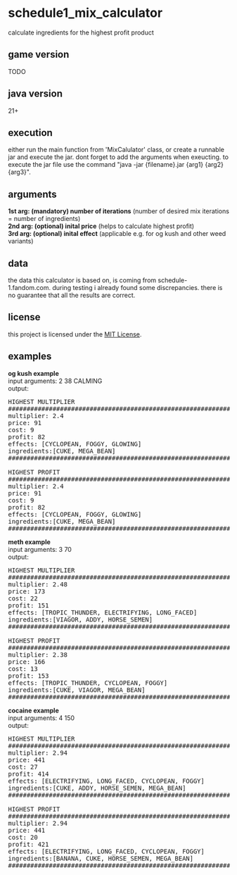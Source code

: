 # schedule1_mix_calculator
calculate ingredients for the highest profit product

## game version
TODO

## java version
21+

## execution
either run the main function from 'MixCalulator' class, or create a runnable jar and execute the jar. dont forget to add the arguments when exeucting. to execute the jar file use the command "java -jar {filename}.jar {arg1} {arg2} {arg3}".

## arguments
 <b>1st arg: (mandatory) number of iterations</b> (number of desired mix iterations = number of ingredients)<br>
 <b>2nd arg: (optional) inital price</b> (helps to calculate highest profit)<br>
 <b>3rd arg: (optional) inital effect</b> (applicable e.g. for og kush and other weed variants)<br>

 ## data
 the data this calculator is based on, is coming from schedule-1.fandom.com. during testing i already found some discrepancies. there is no guarantee that all the results are correct.

## license
this project is licensed under the [MIT License](LICENSE.txt).

## examples
<b> og kush example </b><br>
input arguments: 2 38 CALMING<br>
output:
<pre>
HIGHEST MULTIPLIER
##################################################################################
multiplier: 2.4
price: 91
cost: 9
profit: 82
effects: [CYCLOPEAN, FOGGY, GLOWING]
ingredients:[CUKE, MEGA_BEAN]
##################################################################################

HIGHEST PROFIT
##################################################################################
multiplier: 2.4
price: 91
cost: 9
profit: 82
effects: [CYCLOPEAN, FOGGY, GLOWING]
ingredients:[CUKE, MEGA_BEAN]
##################################################################################
</pre>

<b> meth example </b><br>
input arguments: 3 70<br>
output:
<pre>
HIGHEST MULTIPLIER
##################################################################################
multiplier: 2.48
price: 173
cost: 22
profit: 151
effects: [TROPIC_THUNDER, ELECTRIFYING, LONG_FACED]
ingredients:[VIAGOR, ADDY, HORSE_SEMEN]
##################################################################################

HIGHEST PROFIT
##################################################################################
multiplier: 2.38
price: 166
cost: 13
profit: 153
effects: [TROPIC_THUNDER, CYCLOPEAN, FOGGY]
ingredients:[CUKE, VIAGOR, MEGA_BEAN]
##################################################################################
</pre>

<b> cocaine example </b><br>
input arguments: 4 150<br>
output:
<pre>
HIGHEST MULTIPLIER
##################################################################################
multiplier: 2.94
price: 441
cost: 27
profit: 414
effects: [ELECTRIFYING, LONG_FACED, CYCLOPEAN, FOGGY]
ingredients:[CUKE, ADDY, HORSE_SEMEN, MEGA_BEAN]
##################################################################################

HIGHEST PROFIT
##################################################################################
multiplier: 2.94
price: 441
cost: 20
profit: 421
effects: [ELECTRIFYING, LONG_FACED, CYCLOPEAN, FOGGY]
ingredients:[BANANA, CUKE, HORSE_SEMEN, MEGA_BEAN]
##################################################################################
</pre>

